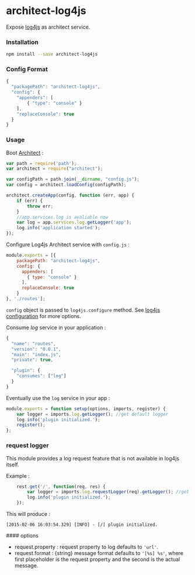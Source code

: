 architect-log4js
================

Expose [log4js](https://github.com/nomiddlename/log4js-node) as architect service.

### Installation

```sh
npm install --save architect-log4js
```
### Config Format
```js
{
  "packagePath": "architect-log4js",
  "config": {
    "appenders": [
        { "type": "console" }
    ],
    "replaceConsole": true
  }
}
```

### Usage

Boot [Architect](https://github.com/c9/architect) :

```js
var path = require('path');
var architect = require("architect");

var configPath = path.join(__dirname, "config.js");
var config = architect.loadConfig(configPath);

architect.createApp(config, function (err, app) {
    if (err) {
        throw err;
    }
    //app.services.log is avaliable now
    var log = app.services.log.getLogger('app');
    log.info('application started');
});
```

Configure Log4js Architect service with `config.js` :

```js
module.exports = [{
    packagePath: "architect-log4js",
    config: {
      appenders: [
        { type: "console" }
      ],
      replaceConsole: true
    }
}, './routes'];
```
`config` object is passed to `log4js.configure` method. See [log4js configuration](https://github.com/nomiddlename/log4js-node#configuration) for more options.


Consume *log* service in your application :

```js
{
  "name": "routes",
  "version": "0.0.1",
  "main": "index.js",
  "private": true,

  "plugin": {
    "consumes": ["log"]
  }
}
```

Eventually use the `log` service in your app :

```js
module.exports = function setup(options, imports, register) {
    var logger = imports.log.getLogger(); //get default logger
    log.info('plugin initialized.');
    register();
};
```
### request logger
This module provides a log request feature that is not available in log4js itself.

Example :

```js
    rest.get('/', function(req, res) {
        var logger = imports.log.requestLogger(req).getLogger(); //get default logger
        log.info('plugin initialized.');
    });
```
This will produce :
```
[2015-02-06 16:03:54.329] [INFO] - [/] plugin initialized.
```
#### options

* request.property :  request property to log defaults to ```'url'```.
* request.format : {string} message format defaults to ```'[%s] %s'```, where first placeholder is the request property and the second is the actual message.